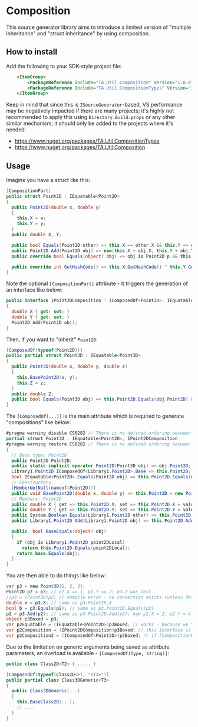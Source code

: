 # Composition

This source generator library aims to introduce a limited version of "multiple inheritance" and "struct inheritance" by using composition.

## How to install

Add the following to your SDK-style project file:
```xml
	<ItemGroup>
		<PackageReference Include="TA.Util.Composition" Version="1.0.0" OutputItemType="Analyzer" ReferenceOutputAssembly="false" />
		<PackageReference Include="TA.Util.CompositionTypes" Version="1.0.0" />
	</ItemGroup>
```

Keep in mind that since this is `ISourceGenerator`-based, VS performance may be negatively impacted if there are many projects; it's highly not recommended to apply this using `Directory.Build.props` or any other similar mechanism; 
it should only be added to the projects where it's needed.

- https://www.nuget.org/packages/TA.Util.CompositionTypes
- https://www.nuget.org/packages/TA.Util.Composition

## Usage

Imagine you have a struct like this:
```cs
[CompositionPart]
public struct Point2D : IEquatable<Point2D>
{
  public Point2D(double x, double y)
  {
    this.X = x;
    this.Y = y;
  }
  public double X, Y;

  public bool Equals(Point2D other) => this.X == other.X && this.Y == other.Y;
  public Point2D Add(Point2D obj) => new(this.X + obj.X, this.Y + obj.Y);
  public override bool Equals(object? obj) => obj is Point2D p && this.Equals(p);

  public override int GetHashCode() => this.X.GetHashCode() ^ this.Y.GetHashCode();
}
```

Note the optional `[CompositionPart]` attribute - it triggers the generation of an interface like below:
```cs
public interface IPoint2DComposition : IComposedOf<Point2D>, IEquatable<Point2D>
{
  double X { get; set; }
  double Y { get; set; }
  Point2D Add(Point2D obj);
}
```

Then, if you want to "inherit" `Point2D`:
```cs
[ComposedOf(typeof(Point2D))] 
public partial struct Point3D : IEquatable<Point3D>
{
  public Point3D(double x, double y, double z)
  {
    this.BasePoint2D(x, y);
    this.Z = z;
  }
  public double Z;
  public bool Equals(Point3D obj) => this.Point2D.Equals(obj.Point2D) && this.Z == obj.Z;
}
```

The `[ComposedOf(...)]` is the main attribute which is required to generate "compositions" like below:
```cs
#pragma warning disable CS0282 // There is no defined ordering between fields in multiple declarations of partial struct
partial struct Point3D : IEquatable<Point2D>, IPoint2DComposition
#pragma warning restore CS0282 // There is no defined ordering between fields in multiple declarations of partial struct
{
  // Base type: Point2D
  public Point2D Point2D;
  public static implicit operator Point2D(Point3D obj) => obj.Point2D;
  Library1.Point2D IComposedOf<Library1.Point2D>.Base => this.Point2D;
  bool IEquatable<Point2D>.Equals(Point2D obj) => this.Point2D.Equals(obj);
  // Constructors
  [MemberNotNull(nameof(Point2D))]
  public void BasePoint2D(double x, double y) => this.Point2D = new Point2D(x, y);
  // Members: Point2D
  public double X { get => this.Point2D.X; set => this.Point2D.X = value; }
  public double Y { get => this.Point2D.Y; set => this.Point2D.Y = value; }
  public System.Boolean Equals(Library1.Point2D other) => this.Point2D.Equals(other);
  public Library1.Point2D Add(Library1.Point2D obj) => this.Point2D.Add(obj);

  public  bool BaseEquals(object? obj)
  {
    if (obj is Library1.Point2D point2DLocal)
      return this.Point2D.Equals(point2DLocal);
    return base.Equals(obj);
  }
}
```

You are then able to do things like below:
```cs
var p3 = new Point3D(1, 2, 3);
Point2D p2 = p3; // p2.X == 1, p2.Y == 2; p3.Z was lost
//p3 = (Point3D)p2; // compile error - no conversion exists (unless defined manually)
double x = p3.X; // same as p3.Point2D.X
bool b = p3.Equals(p2); // same as p3.Point2D.Equals(p2) 
p2 = p3.Add(p2); // same as p3.Point2D.Add(p2); now p2.X = 2, p2.Y = 4
object p3Boxed = p3;
var p2Equatable = (IEquatable<Point2D>)p3Boxed; // works - because we "lifted" the interfaces
var p2Composition = (IPoint2DComposition)p3Boxed; // this interface is implemented, allowing us to invoke Point2D members
var p2Composition2 = (IComposedOf<Point2D>)p3Boxed; // if [CompositionPart] is not added to Point2D, then this generic interface can be used
```

Due to the limitation on generic arguments being saved as attribute parameters, an overload is available - `[ComposedOf(Type, string)]`:
```cs
public class Class2D<T2> { ..... }

[ComposedOf(typeof(Class2D<>), "<T3>")]
public partial class Class3DGeneric<T3>
{
  public Class3DGeneric(...)
  {
    this.BaseClass2D(...);
    // ....
  }
}
```
